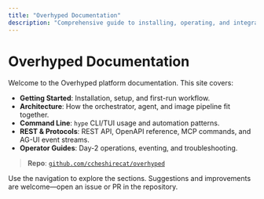```yaml
---
title: "Overhyped Documentation"
description: "Comprehensive guide to installing, operating, and integrating with the Overhyped microVM automation platform."
---
```


# Overhyped Documentation

Welcome to the Overhyped platform documentation. This site covers:

- **Getting Started**: Installation, setup, and first-run workflow.
- **Architecture**: How the orchestrator, agent, and image pipeline fit together.
- **Command Line**: `hype` CLI/TUI usage and automation patterns.
- **REST & Protocols**: REST API, OpenAPI reference, MCP commands, and AG-UI event streams.
- **Operator Guides**: Day-2 operations, eventing, and troubleshooting.

> **Repo**: [`github.com/ccheshirecat/overhyped`](https://github.com/ccheshirecat/overhyped)

Use the navigation to explore the sections. Suggestions and improvements are welcome—open an issue or PR in the repository.
